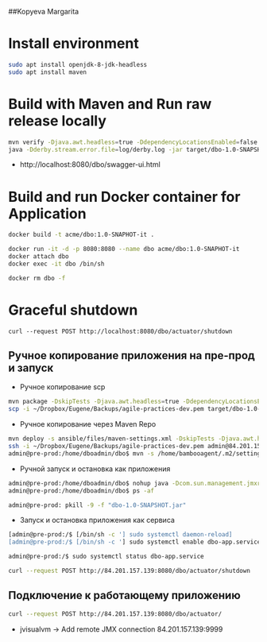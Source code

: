 ﻿##Kopyeva Margarita
# Install environment
```bash
sudo apt install openjdk-8-jdk-headless
sudo apt install maven
```

# Build with Maven and Run raw release locally
```bash
mvn verify -Djava.awt.headless=true -DdependencyLocationsEnabled=false -Dlogback.configurationFile=logback-quiet.xml
java -Dderby.stream.error.file=log/derby.log -jar target/dbo-1.0-SNAPSHOT.jar --spring.profiles.active=qa
```
- http://localhost:8080/dbo/swagger-ui.html

# Build and run Docker container for Application
```bash
docker build -t acme/dbo:1.0-SNAPHOT-it .

docker run -it -d -p 8080:8080 --name dbo acme/dbo:1.0-SNAPHOT-it
docker attach dbo
docker exec -it dbo /bin/sh

docker rm dbo -f
```

# Graceful shutdown
```
curl --request POST http://localhost:8080/dbo/actuator/shutdown
```

## Ручное копирование приложения на пре-прод и запуск
- Ручное копирование scp
```bash
mvn package -DskipTests -Djava.awt.headless=true -DdependencyLocationsEnabled=false -Dlogback.configurationFile=logback-quiet.xml
scp -i ~/Dropbox/Eugene/Backups/agile-practices-dev.pem target/dbo-1.0-SNAPSHOT.jar admin@84.201.157.139:/home/dboadmin/dbo/
```

- Ручное копирование через Maven Repo
```bash
mvn deploy -s ansible/files/maven-settings.xml -DskipTests -Djava.awt.headless=true -DdependencyLocationsEnabled=false -Dlogback.configurationFile=logback-quiet.xml
ssh -i ~/Dropbox/Eugene/Backups/agile-practices-dev.pem admin@84.201.157.139
admin@pre-prod:/home/dboadmin/dbo$ mvn -s /home/bambooagent/.m2/settings.xml org.apache.maven.plugins:maven-dependency-plugin:2.4:get -Dtransitive=false -Dartifact=com.acme.banking:dbo:1.0-SNAPSHOT -Ddest=/dbo/dbo-1.0-SNAPSHOT.jar -DremoteRepositories=dbo-artifacts-server::::http://84.201.134.115:8081/artifactory/dbo 
```

- Ручной запуск и остановка как приложения
```bash
admin@pre-prod:/home/dboadmin/dbo$ nohup java -Dcom.sun.management.jmxremote -Dcom.sun.management.jmxremote.port=9999 -Dcom.sun.management.jmxremote.authenticate=false -Dcom.sun.management.jmxremote.ssl=false -Djava.rmi.server.hostname=84.201.157.139 -jar /dbo/dbo-1.0-SNAPSHOT.jar &
admin@pre-prod:/home/dboadmin/dbo$ ps -af

admin@pre-prod: pkill -9 -f "dbo-1.0-SNAPSHOT.jar"
```

- Запуск и остановка приложения как сервиса
```bash
[admin@pre-prod:/$ [/bin/sh -c '] sudo systemctl daemon-reload]
[admin@pre-prod:/$ [/bin/sh -c '] sudo systemctl enable dbo-app.service]

admin@pre-prod:/$ sudo systemctl status dbo-app.service

curl --request POST http://84.201.157.139:8080/dbo/actuator/shutdown
```

## Подключение к работающему приложению
```bash
curl --request POST http://84.201.157.139:8080/dbo/actuator/
```
- jvisualvm -> Add remote JMX connection 84.201.157.139:9999
